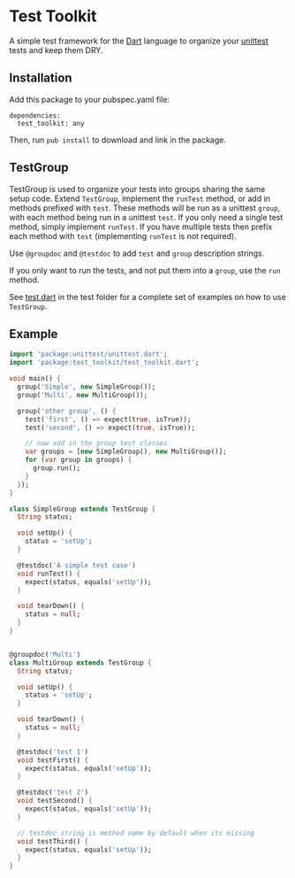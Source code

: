 Test Toolkit
============

A simple test framework for the [Dart][dart] language to organize your [unittest][unittest] tests and keep them DRY.

Installation
------------

Add this package to your pubspec.yaml file:

    dependencies:
      test_toolkit: any

Then, run `pub install` to download and link in the package.

TestGroup
---------

TestGroup is used to organize your tests into groups sharing the same setup
code. Extend `TestGroup`, implement the `runTest` method, or add in methods
prefixed with `test`. These methods will be run as a unittest `group`, with
each method being run in a unittest `test`. If you only need a single test
method, simply implement `runTest`. If you have multiple tests then prefix
each method with `test` (implementing `runTest` is not required).

Use `@groupdoc` and `@testdoc` to add `test` and `group` description strings.

If you only want to run the tests, and not put them into a `group`, use the
`run` method.

See [test.dart][examples] in the test folder for a complete set of examples on
how to use `TestGroup`.

Example
-------

```dart
import 'package:unittest/unittest.dart';
import 'package:test_toolkit/test_toolkit.dart';

void main() {
  group('Simple', new SimpleGroup());
  group('Multi', new MultiGroup());

  group('other group', () {
    test('first', () => expect(true, isTrue));
    test('second', () => expect(true, isTrue));

    // now add in the group test classes
    var groups = [new SimpleGroup(), new MultiGroup()];
    for (var group in groups) {
      group.run();
    }
  });
}

class SimpleGroup extends TestGroup {
  String status;

  void setUp() {
    status = 'setUp';
  }

  @testdoc('A simple test case')
  void runTest() {
    expect(status, equals('setUp'));
  }

  void tearDown() {
    status = null;
  }
}


@groupdoc('Multi')
class MultiGroup extends TestGroup {
  String status;

  void setUp() {
    status = 'setUp';
  }

  void tearDown() {
    status = null;
  }

  @testdoc('test 1')
  void testFirst() {
    expect(status, equals('setUp'));
  }

  @testdoc('test 2')
  void testSecond() {
    expect(status, equals('setUp'));
  }

  // testdoc string is method name by default when its missing
  void testThird() {
    expect(status, equals('setUp'));
  }
}
```

[examples]: https://github.com/lgunsch/test_toolkit/blob/master/test/test.dart
[dart]: http://www.dartlang.org/
[unittest]: http://pub.dartlang.org/packages/unittest
